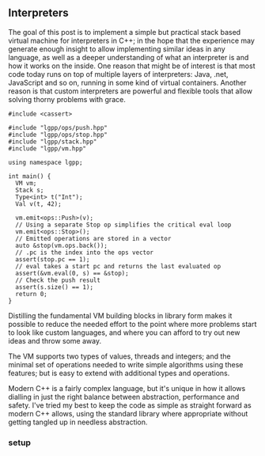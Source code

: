 ## Interpreters

The goal of this post is to implement a simple but practical stack based virtual machine for interpreters in C++; in the hope that the experience may generate enough insight to allow implementing similar ideas in any language, as well as a deeper understanding of what an interpreter is and how it works on the inside. One reason that might be of interest is that most code today runs on top of multiple layers of interpreters: Java, .net, JavaScript and so on, running in some kind of virtual containers. Another reason is that custom interpreters are powerful and flexible tools that allow solving thorny problems with grace.

```
#include <cassert>

#include "lgpp/ops/push.hpp"
#include "lgpp/ops/stop.hpp"
#include "lgpp/stack.hpp"
#include "lgpp/vm.hpp"

using namespace lgpp;

int main() {
  VM vm;
  Stack s;
  Type<int> t("Int");
  Val v(t, 42);

  vm.emit<ops::Push>(v);
  // Using a separate Stop op simplifies the critical eval loop
  vm.emit<ops::Stop>();
  // Emitted operations are stored in a vector
  auto &stop(vm.ops.back());
  // .pc is the index into the ops vector
  assert(stop.pc == 1);
  // eval takes a start pc and returns the last evaluated op
  assert(&vm.eval(0, s) == &stop);
  // Check the push result
  assert(s.size() == 1);
  return 0;
}
```

Distilling the fundamental VM building blocks in library form makes it possible to reduce the needed effort to the point where more problems start to look like custom languages, and where you can afford to try out new ideas and throw some away.

The VM supports two types of values, threads and integers; and the minimal set of operations needed to write simple algorithms using these features; but is easy to extend with additional types and operations.

Modern C++ is a fairly complex language, but it's unique in how it allows dialling in just the right balance between abstraction, performance and safety. I've tried my best to keep the code as simple as straight forward as modern C++ allows, using the standard library where appropriate without getting tangled up in needless abstraction.

### setup

```
```